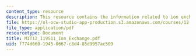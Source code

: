 ```yaml
---
content_type: resource
description: This resource contains the information related to ion exchange chromatography.
file: https://ol-ocw-studio-app-production.s3.amazonaws.com/courses/12-119-analytical-techniques-for-studying-environmental-and-geologic-samples-spring-2011/f774d66019450667c8d485d9957ac509_MIT12_119S11_Ion_Exchange.pdf
file_type: application/pdf
resourcetype: Document
title: MIT12_119S11_Ion_Exchange.pdf
uid: f774d660-1945-0667-c8d4-85d9957ac509
---
```

